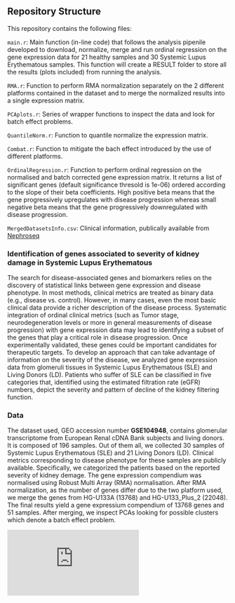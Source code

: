 ## Repository Structure

This repository contains the following files: 

`main.r`: Main function (in-line code) that follows the analysis pipenile developed to download, normalize, merge and run ordinal regression on the gene expression data for 21 healthy samples and 30 Systemic Lupus Erythematous samples. This function will create a RESULT folder to store all the results (plots included) from running the analysis.

`RMA.r`: Function to perform RMA normalization separately on the 2 different platforms contained in the dataset and to merge the normalized results into a single expression matrix.

`PCAplots.r`: Series of wrapper functions to inspect the data and look for batch effect problems.

`QuantileNorm.r`: Function to quantile normalize the expression matrix.

`Combat.r`: Function to mitigate the bach effect introduced by the use of different platforms.

`OrdinalRegression.r`: Function to perform ordinal regression on the normalised and batch corrected gene expression matrix. It returns a list of significant genes (default significance thresold is 1e-06) ordered according to the slope of their beta coefficients. High positive beta means that the gene progressively upregulates with disease progression whereas small negative beta means that the gene progressively downregulated with disease progression. 

`MergedDatasetsInfo.csv`: Clinical information, publically available from [Nephroseq](https://www.nephroseq.org/resource/login.html)




### Identification of genes associated to severity of kidney damage in Systemic Lupus Erythematous

The search for disease-associated genes and biomarkers relies on the discovery of statistical links between gene expression and disease phenotype. In most methods, clinical metrics are treated as binary data (e.g., disease vs. control). However, in many cases, even the most basic clinical data provide a richer description of the disease process. Systematic integration of ordinal clinical metrics (such as Tumor stage, neurodegeneration levels or more in general measurements of disease progression) with gene expression data may lead to identifying a subset of the genes that play a critical role in disease progression. Once experimentally validated, these genes could be important candidates for therapeutic targets.
To develop an approach that can take advantage of information on the severity of the disease, we analyzed gene expression data from glomeruli tissues in Systemic Lupus Erythematous (SLE) and Living Donors (LD). Patients who suffer of SLE can be classified in five categories that, identified using the estimated filtration rate (eGFR) numbers, depict the severity and pattern of decline of the kidney filtering function.


### Data 

The dataset used, GEO accession number **GSE104948**, contains glomerular transcriptome from European Renal cDNA Bank subjects and living donors. It is composed of 196 samples. Out of them all, we collected 30 samples of Systemic Lupus Erythematous (SLE) and 21 Living Donors (LD).  Clinical metrics corresponding to disease phenotype for these samples are publicly available. Specifically, we categorized the patients based on the reported severity of kidney demage.
The gene expression compendium was normalised using Robust Multi Array (RMA) normalisation.
After RMA normalization, as the number of genes differ due to the two platform used, we merge the genes from HG-U133A (13768) and HG-U133_Plus_2 (22048). The final results yield a gene expressium compendium of 13768 genes and 51 samples.
After merging, we inspect PCAs looking for possible clusters which denote a batch effect problem.

![](https://github.com/cecca46/Ordinal-regression-in-Lupus-/blob/master/PLOT/PCAbyGroup.pdf)
